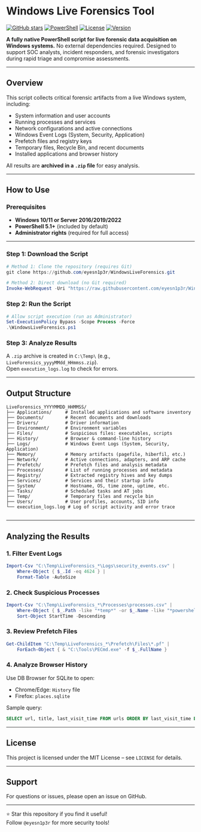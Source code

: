 
# Windows Live Forensics Tool

[![GitHub stars](https://img.shields.io/github/stars/eyesn1p3r/WindowsLiveForensics?style=social)](https://github.com/eyesn1p3r/WindowsLiveForensics/stargazers)
[![PowerShell](https://img.shields.io/badge/PowerShell-5.1+-blue)](https://learn.microsoft.com/en-us/powershell/)
[![License](https://img.shields.io/github/license/eyesn1p3r/WindowsLiveForensics)](https://github.com/eyesn1p3r/WindowsLiveForensics/blob/main/LICENSE)
[![Version](https://img.shields.io/badge/version-1.0.0-green)](https://github.com/eyesn1p3r/WindowsLiveForensics/releases)


**A fully native PowerShell script for live forensic data acquisition on Windows systems.** No external dependencies required.
Designed to support SOC analysts, incident responders, and forensic investigators during rapid triage and compromise assessments.

---

## Overview

This script collects critical forensic artifacts from a live Windows system, including:

- System information and user accounts
- Running processes and services
- Network configurations and active connections
- Windows Event Logs (System, Security, Application)
- Prefetch files and registry keys
- Temporary files, Recycle Bin, and recent documents
- Installed applications and browser history

All results are **archived in a `.zip` file** for easy analysis.

---

## How to Use

### Prerequisites

- **Windows 10/11 or Server 2016/2019/2022**
- **PowerShell 5.1+** (included by default)
- **Administrator rights** (required for full access)

---

### Step 1: Download the Script

```powershell
# Method 1: Clone the repository (requires Git)
git clone https://github.com/eyesn1p3r/WindowsLiveForensics.git

# Method 2: Direct download (no Git required)
Invoke-WebRequest -Uri "https://raw.githubusercontent.com/eyesn1p3r/WindowsLiveForensics/main/Scripts/WindowsLiveForensics.ps1" -OutFile "WindowsLiveForensics.ps1"
```

### Step 2: Run the Script

```powershell
# Allow script execution (run as Administrator)
Set-ExecutionPolicy Bypass -Scope Process -Force
.\WindowsLiveForensics.ps1
```

### Step 3: Analyze Results

A `.zip` archive is created in `C:\Temp\` (e.g., `LiveForensics_yyyyMMdd_HHmmss.zip`).  
Open `execution_logs.log` to check for errors.

---

## Output Structure

```
LiveForensics_YYYYMMDD_HHMMSS/
├── Applications/     # Installed applications and software inventory
├── Documents/        # Recent documents and downloads
├── Drivers/          # Driver information
├── Environment/      # Environment variables
├── Files/            # Suspicious files: executables, scripts
├── History/          # Browser & command-line history
├── Logs/             # Windows Event Logs (System, Security, Application)
├── Memory/           # Memory artifacts (pagefile, hiberfil, etc.)
├── Network/          # Active connections, adapters, and ARP cache
├── Prefetch/         # Prefetch files and analysis metadata
├── Processes/        # List of running processes and metadata
├── Registry/         # Extracted registry hives and key dumps
├── Services/         # Services and their startup info
├── System/           # Hostname, OS, time zone, uptime, etc.
├── Tasks/            # Scheduled tasks and AT jobs
├── Temp/             # Temporary files and recycle bin
├── Users/            # User profiles, accounts, SID info
└── execution_logs.log # Log of script activity and error trace
     
```

---

## Analyzing the Results

### 1. Filter Event Logs

```powershell
Import-Csv "C:\Temp\LiveForensics_*\Logs\security_events.csv" |
    Where-Object { $_.Id -eq 4624 } |
    Format-Table -AutoSize
```

### 2. Check Suspicious Processes

```powershell
Import-Csv "C:\Temp\LiveForensics_*\Processes\processes.csv" |
    Where-Object { $_.Path -like "*temp*" -or $_.Name -like "*powershell*" } |
    Sort-Object StartTime -Descending
```

### 3. Review Prefetch Files

```powershell
Get-ChildItem "C:\Temp\LiveForensics_*\Prefetch\Files\*.pf" |
    ForEach-Object { & "C:\Tools\PECmd.exe" -f $_.FullName }
```

### 4. Analyze Browser History

Use DB Browser for SQLite to open:

- Chrome/Edge: `History` file
- Firefox: `places.sqlite`

Sample query:

```sql
SELECT url, title, last_visit_time FROM urls ORDER BY last_visit_time DESC LIMIT 10;
```

---

## License

This project is licensed under the MIT License – see `LICENSE` for details.

---

## Support

For questions or issues, please open an issue on GitHub.

---

⭐ Star this repository if you find it useful!  
 Follow `@eyesn1p3r` for more security tools!
